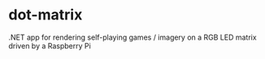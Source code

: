 # dot-matrix
.NET app for rendering self-playing games / imagery on a RGB LED matrix driven by a Raspberry Pi
